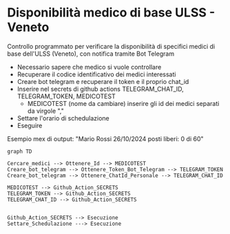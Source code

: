 # Disponibilità medico di base ULSS - Veneto

Controllo programmato per verificare la disponibilità di specifici medici di base dell'ULSS (Veneto), con notifica tramite Bot Telegram

- Necessario sapere che medico si vuole controllare
- Recuperare il codice identificativo dei medici interessati
- Creare bot telegram e recuperare il token e il proprio chat_id
- Inserire nel secrets di github actions TELEGRAM_CHAT_ID, TELEGRAM_TOKEN, MEDICOTEST
  - MEDICOTEST (nome da cambiare) inserire gli id dei medici separati da virgole ","
- Settare l'orario di schedulazione
- Eseguire

Esempio mex di output:
"Mario Rossi  26/10/2024  posti liberi: 0 di 60"


``` mermaid
graph TD

Cercare_medici --> Ottenere_Id --> MEDICOTEST
Creare_bot_telegram --> Ottenere_Token_Bot_Telegram --> TELEGRAM_TOKEN
Creare_bot_telegram --> Ottenere_ChatId_Personale --> TELEGRAM_CHAT_ID

MEDICOTEST --> Github_Action_SECRETS
TELEGRAM_TOKEN --> Github_Action_SECRETS
TELEGRAM_CHAT_ID --> Github_Action_SECRETS


Github_Action_SECRETS --> Esecuzione
Settare_Schedulazione ---> Esecuzione
```
